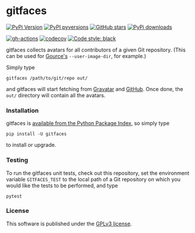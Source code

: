 # gitfaces

[![PyPi Version](https://img.shields.io/pypi/v/gitfaces.svg?style=flat-square)](https://pypi.org/project/gitfaces)
[![PyPI pyversions](https://img.shields.io/pypi/pyversions/gitfaces.svg?style=flat-square)](https://pypi.org/pypi/gitfaces/)
[![GitHub stars](https://img.shields.io/github/stars/nschloe/gitfaces.svg?style=flat-square&logo=github&label=Stars&logoColor=white)](https://github.com/nschloe/gitfaces)
[![PyPi downloads](https://img.shields.io/pypi/dm/gitfaces.svg?style=flat-square)](https://pypistats.org/packages/gitfaces)

[![gh-actions](https://img.shields.io/github/workflow/status/nschloe/gitfaces/ci?style=flat-square)](https://github.com/nschloe/gitfaces/actions?query=workflow%3Aci)
[![codecov](https://img.shields.io/codecov/c/github/nschloe/gitfaces.svg?style=flat-square)](https://codecov.io/gh/nschloe/gitfaces)
[![Code style: black](https://img.shields.io/badge/code%20style-black-000000.svg?style=flat-square)](https://github.com/psf/black)

gitfaces collects avatars for all contributors of a given Git repository. (This
can be used for [Gource's](https://github.com/acaudwell/Gource)
`--user-image-dir`, for example.)

Simply type
```
gitfaces /path/to/git/repo out/
```
and gitfaces will start fetching from [Gravatar](https://en.gravatar.com/) and
[GitHub](https://github.com/). Once done, the `out/` directory will contain
all the avatars.

### Installation

gitfaces is [available from the Python Package
Index](https://pypi.org/project/gitfaces/), so simply type
```
pip install -U gitfaces
```
to install or upgrade.

### Testing

To run the gitfaces unit tests, check out this repository, set the environment
variable `GITFACES_TEST` to the local path of a Git repository on which you
would like the tests to be performed, and type
```
pytest
```

### License
This software is published under the [GPLv3 license](https://www.gnu.org/licenses/gpl-3.0.en.html).
